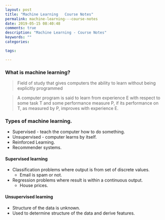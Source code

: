```yaml
---
layout: post
title: "Machine Learning   Course Notes"
permalink: machine-learning---course-notes
date: 2019-05-15 08:40:48
comments: true
description: "Machine Learning - Course Notes"
keywords: ""
categories:

tags:

---
```


### What is machine learning?
>Field of study that gives computers the ability to learn without being explicitly programmed

> A computer program is said to learn from experience E with respect to some task T and some performance measure P, if its performance on T, as measured by P, improves with experience E.

### Types of machine learning.
* Supervised - teach the computer how to do something.
* Unsupervised - computer learns by itself.
* Reinforced Learning.
* Recommender systems.

#### Supervised learning
* Classification problems where output is from set of discrete values.
  * Email is spam or not.
* Regression problems where result is within a continuous output.
  * House prices.

#### Unsupervised learning
* Structure of the data is unknown.
* Used to determine structure of the data and derive features.
